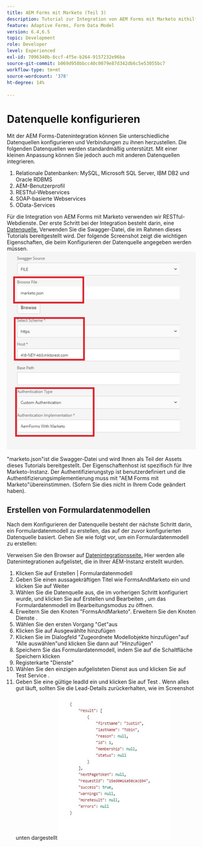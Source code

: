 ```yaml
---
title: AEM Forms mit Marketo (Teil 3)
description: Tutorial zur Integration von AEM Forms mit Marketo mithilfe des AEM Forms-Formulardatenmodells.
feature: Adaptive Forms, Form Data Model
version: 6.4,6.5
topic: Development
role: Developer
level: Experienced
exl-id: 7096340b-8ccf-4f5e-b264-9157232e96ba
source-git-commit: b069d958bbcc40c0079e87d342db6c5e53055bc7
workflow-type: tm+mt
source-wordcount: '378'
ht-degree: 14%

---
```


# Datenquelle konfigurieren

Mit der AEM Forms-Datenintegration können Sie unterschiedliche Datenquellen konfigurieren und Verbindungen zu ihnen herzustellen. Die folgenden Datenquellen werden standardmäßig unterstützt. Mit einer kleinen Anpassung können Sie jedoch auch mit anderen Datenquellen integrieren.

1. Relationale Datenbanken: MySQL, Microsoft SQL Server, IBM DB2 und Oracle RDBMS
1. AEM-Benutzerprofil 
1. RESTful-Webservices
1. SOAP-basierte Webservices
1. OData-Services  

Für die Integration von AEM Forms mit Marketo verwenden wir RESTful-Webdienste. Der erste Schritt bei der Integration besteht darin, eine [Datenquelle.](https://helpx.adobe.com/experience-manager/6-4/forms/using/configure-data-sources.html#ConfigureRESTfulwebservices) Verwenden Sie die Swagger-Datei, die im Rahmen dieses Tutorials bereitgestellt wird. Der folgende Screenshot zeigt die wichtigen Eigenschaften, die beim Konfigurieren der Datenquelle angegeben werden müssen.
![datasource](assets/datasource.jfif)

&quot;marketo.json&quot;ist die Swagger-Datei und wird Ihnen als Teil der Assets dieses Tutorials bereitgestellt.
Der Eigenschaftenhost ist spezifisch für Ihre Marketo-Instanz.
Der Authentifizierungstyp ist benutzerdefiniert und die Authentifizierungsimplementierung muss mit &quot;AEM Forms mit Marketo&quot;übereinstimmen. (Sofern Sie dies nicht in Ihrem Code geändert haben).

## Erstellen von Formulardatenmodellen

Nach dem Konfigurieren der Datenquelle besteht der nächste Schritt darin, ein Formulardatenmodell zu erstellen, das auf der zuvor konfigurierten Datenquelle basiert. Gehen Sie wie folgt vor, um ein Formulardatenmodell zu erstellen:

Verweisen Sie den Browser auf [Datenintegrationsseite.](http://localhost:4502/aem/forms.html/content/dam/formsanddocuments-fdm) Hier werden alle Datenintegrationen aufgelistet, die in Ihrer AEM-Instanz erstellt wurden.

1. Klicken Sie auf Erstellen | Formulardatenmodell
1. Geben Sie einen aussagekräftigen Titel wie FormsAndMarketo ein und klicken Sie auf Weiter
1. Wählen Sie die Datenquelle aus, die im vorherigen Schritt konfiguriert wurde, und klicken Sie auf Erstellen und Bearbeiten , um das Formulardatenmodell im Bearbeitungsmodus zu öffnen.
1. Erweitern Sie den Knoten &quot;FormsAndMarketo&quot;. Erweitern Sie den Knoten Dienste .
1. Wählen Sie den ersten Vorgang &quot;Get&quot;aus
1. Klicken Sie auf Ausgewählte hinzufügen
1. Klicken Sie im Dialogfeld &quot;Zugeordnete Modellobjekte hinzufügen&quot;auf &quot;Alle auswählen&quot;und klicken Sie dann auf &quot;Hinzufügen&quot;
1. Speichern Sie das Formulardatenmodell, indem Sie auf die Schaltfläche Speichern klicken
1. Registerkarte &quot;Dienste&quot;
1. Wählen Sie den einzigen aufgelisteten Dienst aus und klicken Sie auf Test Service .
1. Geben Sie eine gültige leadId ein und klicken Sie auf Test . Wenn alles gut läuft, sollten Sie die Lead-Details zurückerhalten, wie im Screenshot unten dargestellt
   ![Testergebnisse](assets/testresults.jfif)
